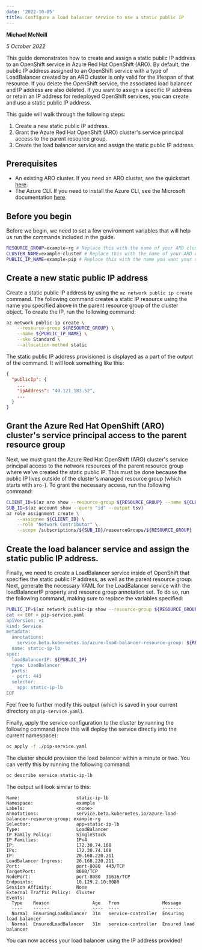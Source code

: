 ```yaml
---
date: '2022-10-05'
title: Configure a load balancer service to use a static public IP
---
```


**Michael McNeill**

*5 October 2022*

This guide demonstrates how to create and assign a static public IP address to an OpenShift service in Azure Red Hat OpenShift (ARO). By default, the public IP address assigned to an OpenShift service with a type of LoadBalancer created by an ARO cluster is only valid for the lifespan of that resource. If you delete the OpenShift service, the associated load balancer and IP address are also deleted. If you want to assign a specific IP address or retain an IP address for redeployed OpenShift services, you can create and use a static public IP address.

This guide will walk through the following steps:

1. Create a new static public IP address.
2. Grant the Azure Red Hat OpenShift (ARO) cluster's service principal access to the parent resource group.
3. Create the load balancer service and assign the static public IP address.

## Prerequisites

- An existing ARO cluster. If you need an ARO cluster, see the quickstart [here](https://mobb.ninja/docs/quickstart-aro.html).
- The Azure CLI. If you need to install the Azure CLI, see the Microsoft documentation [here](https://learn.microsoft.com/en-us/cli/azure/install-azure-cli).

## Before you begin

Before we begin, we need to set a few environment variables that will help us run the commands included in the guide.

```bash
RESOURCE_GROUP=example-rg # Replace this with the name of your ARO cluster's resource group
CLUSTER_NAME=example-cluster # Replace this with the name of your ARO cluster
PUBLIC_IP_NAME=example-pip # Replace this with the name you want your static public IP to have
```

## Create a new static public IP address

Create a static public IP address by using the `az network public ip create` command. The following command creates a static IP resource using the name you specified above in the parent resource group of the cluster object. To create the IP, run the following command:

```bash
az network public-ip create \
    --resource-group ${RESOURCE_GROUP} \
    --name ${PUBLIC_IP_NAME} \
    --sku Standard \
    --allocation-method static
```

The static public IP address provisioned is displayed as a part of the output of the command. It will look something like this:

```json
{
  "publicIp": {
    ...
    "ipAddress": "40.121.183.52",
    ...
  }
}
```

## Grant the Azure Red Hat OpenShift (ARO) cluster's service principal access to the parent resource group

Next, we must grant the Azure Red Hat OpenShift (ARO) cluster's service principal access to the network resources of the parent resource group where we've created the static public IP. This must be done because the public IP lives outside of the cluster's managed resource group (which starts with `aro-`). To grant the necessary access, run the following command:

```bash
CLIENT_ID=$(az aro show --resource-group ${RESOURCE_GROUP} --name ${CLUSTER_NAME} --query "servicePrincipalProfile.clientId" --output tsv)
SUB_ID=$(az account show --query "id" --output tsv)
az role assignment create \
    --assignee ${CLIENT_ID} \
    --role "Network Contributor" \
    --scope /subscriptions/${SUB_ID}/resourceGroups/${RESOURCE_GROUP}
```

## Create the load balancer service and assign the static public IP address.

Finally, we need to create a LoadBalancer service inside of OpenShift that specifies the static public IP address, as well as the parent resource group. Next, generate the necessary YAML for the LoadBalancer service with the loadBalancerIP property and resource group annotation set. To do so, run the following command, making sure to replace the variables specified:

```bash
PUBLIC_IP=$(az network public-ip show --resource-group ${RESOURCE_GROUP} --name ${PUBLIC_IP_NAME} --query ipAddress --output tsv)
cat << EOF > pip-service.yaml
apiVersion: v1
kind: Service
metadata:
  annotations:
    service.beta.kubernetes.io/azure-load-balancer-resource-group: ${RESOURCE_GROUP}
  name: static-ip-lb
spec:
  loadBalancerIP: ${PUBLIC_IP}
  type: LoadBalancer
  ports:
  - port: 443
  selector:
    app: static-ip-lb
EOF
```

Feel free to further modify this output (which is saved in your current directory as `pip-service.yaml`).

Finally, apply the service configuration to the cluster by running the following command (note this will deploy the service directly into the current namespace):

```bash
oc apply -f ./pip-service.yaml
```

The cluster should provision the load balancer within a minute or two. You can verify this by running the following command:

```bash
oc describe service static-ip-lb
```

The output will look similar to this:

```
Name:                     static-ip-lb
Namespace:                example
Labels:                   <none>
Annotations:              service.beta.kubernetes.io/azure-load-balancer-resource-group: example-rg
Selector:                 app=static-ip-lb
Type:                     LoadBalancer
IP Family Policy:         SingleStack
IP Families:              IPv4
IP:                       172.30.74.108
IPs:                      172.30.74.108
IP:                       20.168.220.211
LoadBalancer Ingress:     20.168.220.211
Port:                     port-8080  443/TCP
TargetPort:               8080/TCP
NodePort:                 port-8080  31616/TCP
Endpoints:                10.129.2.10:8080
Session Affinity:         None
External Traffic Policy:  Cluster
Events:
  Type    Reason                Age   From                Message
  ----    ------                ----  ----                -------
  Normal  EnsuringLoadBalancer  31m   service-controller  Ensuring load balancer
  Normal  EnsuredLoadBalancer   31m   service-controller  Ensured load balancer
```

You can now access your load balancer using the IP address provided!

